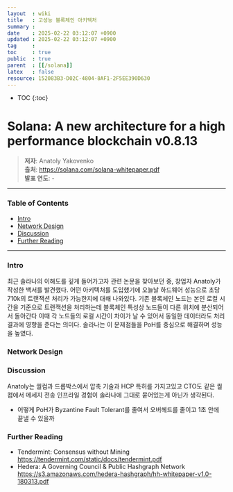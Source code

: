 ```yaml
---
layout  : wiki
title   : 고성능 블록체인 아키텍처
summary : 
date    : 2025-02-22 03:12:07 +0900
updated : 2025-02-22 03:12:07 +0900
tag     : 
toc     : true
public  : true
parent  : [[/solana]] 
latex   : false
resource: 152083B3-D02C-4804-8AF1-2F5EE390D630
---
```

* TOC
{:toc}

# Solana: A new architecture for a high performance blockchain v0.8.13
> **저자**: Anatoly Yakovenko  
> **출처**: https://solana.com/solana-whitepaper.pdf   
> **발표 연도**: -  

---

### Table of Contents
- [Intro](#intro)
- [Network Design](#network-design)
- [Discussion](#discussion)
- [Further Reading](#further-reading)

---
### Intro
최근 솔라나의 이해도를 깊게 들어가고자 관련 논문을 찾아보던 중, 창업자 Anatoly가 작성한 백서를 발견했다. 어떤 아키텍처를 도입했기에 오늘날 하드웨어 성능으로 초당 710k의 트랜잭션 처리가 가능한지에 대해 나와있다. 기존 블록체인 노드는 본인 로컬 시간을 기준으로 트랜잭션을 처리하는데 블록체인 특성상 노드들이 다른 위치에 분산되어서 돌아간다 이때 각 노드들의 로컬 시간이 차이가 날 수 있어서 동일한 데이터라도 처리 결과에 영향을 준다는 의미다. 솔라나는 이 문제점들을 PoH를 중심으로 해결하며 성능을 높였다.

### Network Design

### Discussion
Anatoly는 퀄컴과 드롭박스에서 압축 기술과 HCP 특허를 가지고있고 CTO도 같은 퀄컴에서 메세지 전송 인프라일 경험이 솔라나에 그대로 묻어있는게 아닌가 생각된다. 
- 어떻게 PoH가 Byzantine Fault Tolerant를 줄여서 오버헤드를 줄이고 1초 안에 끝낼 수 있을까

### Further Reading
- Tendermint: Consensus without Mining
https://tendermint.com/static/docs/tendermint.pdf
- Hedera: A Governing Council & Public Hashgraph Network
https://s3.amazonaws.com/hedera-hashgraph/hh-whitepaper-v1.0-180313.pdf